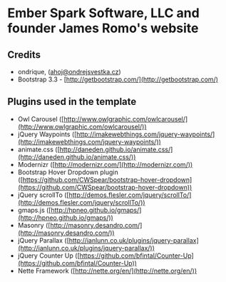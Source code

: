 # Ember Spark Software, LLC and founder James Romo's website

## Credits
- ondrique, (ahoj@ondrejsvestka.cz)
- Bootstrap 3.3 - [http://getbootstrap.com/](http://getbootstrap.com/)

## Plugins used in the template

- Owl Carousel ([http://www.owlgraphic.com/owlcarousel/](http://www.owlgraphic.com/owlcarousel/))
- jQuery Waypoints ([http://imakewebthings.com/jquery-waypoints/](http://imakewebthings.com/jquery-waypoints/))
- animate.css ([http://daneden.github.io/animate.css/](http://daneden.github.io/animate.css/))
- Modernizr ([http://modernizr.com/](http://modernizr.com/))
- Bootstrap Hover Dropdown plugin ([https://github.com/CWSpear/bootstrap-hover-dropdown](https://github.com/CWSpear/bootstrap-hover-dropdown))
- jQuery scrollTo ([http://demos.flesler.com/jquery/scrollTo/](http://demos.flesler.com/jquery/scrollTo/))
- gmaps.js ([http://hpneo.github.io/gmaps/](http://hpneo.github.io/gmaps/))
- Masonry ([http://masonry.desandro.com/](http://masonry.desandro.com/))
- jQuery Parallax ([http://ianlunn.co.uk/plugins/jquery-parallax](http://ianlunn.co.uk/plugins/jquery-parallax/))
- jQuery Counter Up ([https://github.com/bfintal/Counter-Up](https://github.com/bfintal/Counter-Up))
- Nette Framework ([http://nette.org/en/](http://nette.org/en/))
